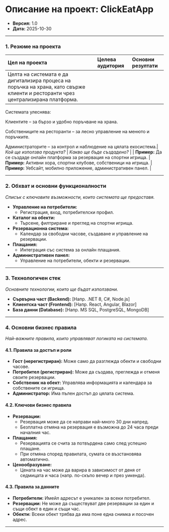 # Описание на проект: ClickEatApp

*   **Версия:** 1.0
*   **Дата:** 2025-10-30

---

### 1. Резюме на проекта

| Цел на проекта | Целева аудитория | Основни резултати |
| :--- | :--- | :--- |
| Целта на системата е да дигитализира процеса на поръчка на храна, като свърже клиенти и ресторанти чрез централизирана платформа.
Системата улеснява:

Клиентите – за бързо и удобно поръчване на храна.

Собствениците на ресторанти – за лесно управление на менюто и поръчките.

Администраторите – за контрол и наблюдение на цялата екосистема.| *Кой ще използва продукта?* | *Какво ще бъде създадено?* |
| **Пример:** Да се създаде онлайн платформа за резервация на спортни игрища. | **Пример:** Активни хора, спортни клубове, собственици на игрища. | **Пример:** Уебсайт, мобилно приложение, административен панел. |

---

### 2. Обхват и основни функционалности
*Списък с ключовите възможности, които системата ще предоставя.*

*   **Управление на потребители:**
    *   Регистрация, вход, потребителски профил.
*   **Каталог на обекти:**
    *   Търсене, филтриране и преглед на спортни игрища.
*   **Резервационна система:**
    *   Календар за свободни часове, създаване и управление на резервации.
*   **Плащания:**
    *   Интеграция със система за онлайн плащания.
*   **Административен панел:**
    *   Управление на потребители, обекти и резервации.

---

### 3. Технологичен стек
*Основните технологии, които ще бъдат използвани.*

*   **Сървърна част (Backend):** [Напр. .NET 8, C#, Node.js]
*   **Клиентска част (Frontend):** [Напр. React, Angular, Blazor]
*   **База данни (Database):** [Напр. MS SQL, PostgreSQL, MongoDB]

---

### 4. Основни бизнес правила
*Най-важните правила, които управляват логиката на системата.*

#### 4.1. Правила за достъп и роли

*   **Гост (нерегистриран):** Може само да разглежда обекти и свободни часове.
*   **Потребител (регистриран):** Може да създава, преглежда и отменя своите резервации.
*   **Собственик на обект:** Управлява информацията и календара за собствените си игрища.
*   **Администратор:** Има пълен достъп до цялата система.

#### 4.2. Ключови бизнес правила

*   **Резервации:**
    *   Резервация може да се направи най-много 30 дни напред.
    *   Безплатна отмяна на резервация е възможна до 24 часа преди началния час.
*   **Плащания:**
    *   Резервацията се счита за потвърдена само след успешно плащане.
    *   При отмяна според правилата, сумата се възстановява автоматично.
*   **Ценообразуване:**
    *   Цената на час може да варира в зависимост от деня от седмицата и часа (напр. по-скъпо вечер и през уикенда).

#### 4.3. Правила за данните

*   **Потребители:** Имейл адресът е уникален за всеки потребител.
*   **Резервации:** Не може да съществуват две резервации за един и същи обект в един и същи час.
*   **Обекти:** Всеки обект трябва да има поне една снимка и посочен адрес.

---
